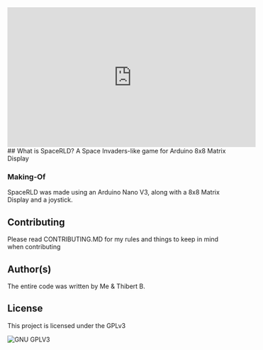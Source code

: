 <iframe width="560" height="315" src="https://www.youtube.com/embed/jgu0LISnXHU" frameborder="0" allow="accelerometer; autoplay; encrypted-media; gyroscope; picture-in-picture" allowfullscreen></iframe>
## What is SpaceRLD?
A Space Invaders-like game for Arduino 8x8 Matrix Display

### Making-Of
SpaceRLD was made using an Arduino Nano V3, along with a 8x8 Matrix Display and a joystick.

## Contributing

Please read CONTRIBUTING.MD for my rules and things to keep in mind when contributing

## Author(s)
The entire code was written by Me & Thibert B.
## License

This project is licensed under the GPLv3

![GNU GPLV3](https://imgur.com/imkUoGR.png)
